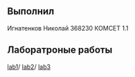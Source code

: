 ## Выполнил
Игнатенков Николай 368230
КОМСЕТ 1.1

## Лаборатроные работы
[lab1](https://github.com/MaJaneb/Net/tree/main/lab1)/
[lab2](https://github.com/MaJaneb/Net/tree/main/lab2)/
[lab3](https://github.com/MaJaneb/Net/tree/main/lab3)

